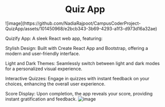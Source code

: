 <h1 align="center">Quiz App</h1>
![image](https://github.com/NadiaRajpoot/CampusCoderProject-QuizApp/assets/101450968/e2bcb343-3b69-4293-a1f3-d973d16a32ae)

Quizify App: A sleek React web app, featuring:

Stylish Design: Built with Create React App and Bootstrap, offering a modern and user-friendly interface.

Light and Dark Themes: Seamlessly switch between light and dark modes for a personalized visual experience.

Interactive Quizzes: Engage in quizzes with instant feedback on your choices, enhancing the overall user experience.

Score Display: Upon completion, the app reveals your score, providing instant gratification and feedback.
![image](https://github.com/NadiaRajpoot/CampusCoderProject-QuizApp/assets/101450968/3a6e4c41-7df9-4b77-8829-b95f2b399d2b)
